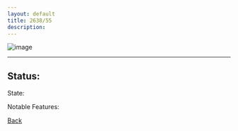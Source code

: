 ```yaml
---
layout: default
title: 2638/55
description: 
---
```

![image]()

* * *

## Status: 

State: 

Notable Features: 

[Back](/./forest/bunker.html)

